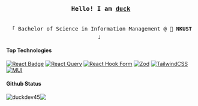 <h3 align="center"><samp>Hello! I am <b><a rel="nofollow noopener noreferrer" target="_blank" href="https://duckdev45.github.io/cv-yt-pages/">duck</a></b></samp></h3>
<p align="center"><br>
  <samp>
    「 Bachelor of Science in Information Management @ 🐤 <b>NKUST</b> 」<br>
  </samp>
</p>


#### Top Technologies

<!-- TODO: Make technologies links takes you to repositories -->

[![React Badge](https://img.shields.io/badge/-React-61DBFB?style=for-the-badge&labelColor=black&logo=react&logoColor=61DBFB)](#)
[![React Query](https://img.shields.io/badge/-React%20Query-FF4154?style=for-the-badge&logo=react%20query&logoColor=white)](#)
[![React Hook Form](https://img.shields.io/badge/React%20Hook%20Form-%23EC5990.svg?style=for-the-badge&logo=reacthookform&logoColor=white)](#)
[![Zod](https://img.shields.io/badge/zod-%233068b7.svg?style=for-the-badge&logo=zod&logoColor=white)](#)
[![TailwindCSS](https://img.shields.io/badge/tailwindcss-%2338B2AC.svg?style=for-the-badge&logo=tailwind-css&logoColor=white)](#)
[![MUI](https://img.shields.io/badge/MUI-%230081CB.svg?style=for-the-badge&logo=mui&logoColor=white)](#)


#### Github Status

<img align="center" src="https://github-readme-stats.vercel.app/api?username=duckdev45&show_icons=true&locale=en&theme=dracula" alt="duckdev45" /><img align="center" src="https://github-readme-stats.vercel.app/api/top-langs/?username=duckdev45&layout=compact&theme=dracula&hide_border=true" />

